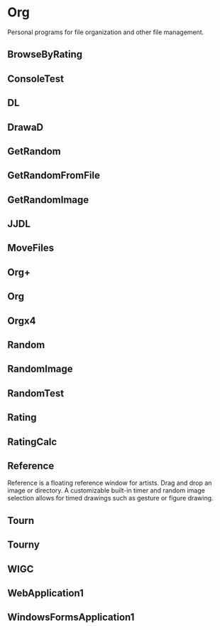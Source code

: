 # Org
Personal programs for file organization and other file management.

## BrowseByRating

## ConsoleTest

## DL

## DrawaD

## GetRandom

## GetRandomFromFile

## GetRandomImage

## JJDL

## MoveFiles

## Org+

## Org

## Orgx4

## Random

## RandomImage

## RandomTest

## Rating

## RatingCalc

## Reference
Reference is a floating reference window for artists. Drag and drop an image or directory. A customizable built-in timer and random image selection allows for timed drawings such as gesture or figure drawing.

## Tourn

## Tourny

## WIGC

## WebApplication1

## WindowsFormsApplication1

